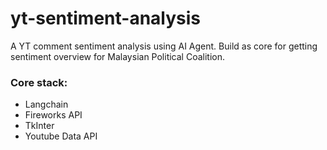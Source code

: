 # yt-sentiment-analysis
A YT comment sentiment analysis using AI Agent. Build as core for getting sentiment overview for Malaysian Political Coalition.

### Core stack:
- Langchain
- Fireworks API
- TkInter
- Youtube Data API
